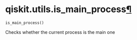 # qiskit.utils.is\_main\_process[¶](#qiskit-utils-is-main-process "Permalink to this headline")

<span id="undefined" />

`is_main_process()`

Checks whether the current process is the main one
